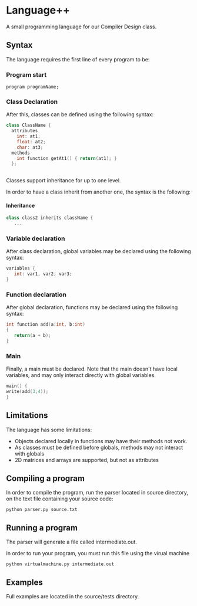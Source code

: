 # Language++
A small programming language for our Compiler Design class.

## Syntax
The language requires the first line of every program to be:

### Program start
```program programName;```

### Class Declaration
After this, classes can be defined using the following syntax:
```C++
class ClassName {
  attributes
    int: at1;
    float: at2;
    char: at3;
  methods
    int function getAt1() { return(at1); }
  };
  
 ```
 Classes support inheritance for up to one level.
 
 In order to have a class inherit from another one, the syntax is the following:

#### Inheritance
```C++
class class2 inherits className {
   ...
```

### Variable declaration
After class declaration, global variables may be declared using the following syntax:

```C++
variables {
   int: var1, var2, var3;
}
```

### Function declaration
After global declaration, functions may be declared using the following syntax:

```C++
int function add(a:int, b:int)
{
   return(a + b);
}
```

### Main
Finally, a main must be declared. Note that the main doesn't have local variables, and may only interact
directly with global variables.

```C++
main() {
write(add(3,4));
}
```

## Limitations
The language has some limitations:
- Objects declared locally in functions may have their methods not work.
- As classes must be defined before globals, methods may not interact with globals
- 2D matrices and arrays are supported, but not as attributes

## Compiling a program
In order to compile the program, run the parser located in source directory, on the text file containing your source code:
```shell
python parser.py source.txt
```

## Running a program
 The parser will generate a file called intermediate.out.
 
 In order to run your program, you must run this file using the virual machine
 
 ```shell
 python virtualmachine.py intermediate.out
```

## Examples
Full examples are located in the source/tests directory.
